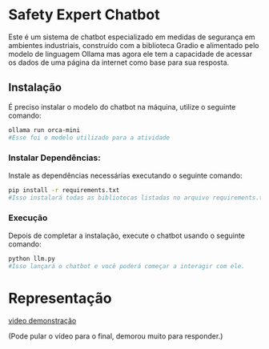 # Safety Expert Chatbot
Este é um sistema de chatbot especializado em medidas de segurança em ambientes industriais, construído com a biblioteca Gradio e alimentado pelo modelo de linguagem Ollama mas agora ele tem a capacidade de acessar os dados de uma página da internet como base para sua resposta.

## Instalação
É preciso instalar o modelo do chatbot na máquina, utilize o seguinte comando:

```bash
ollama run orca-mini
#Esse foi o modelo utilizado para a atividade
```

### Instalar Dependências:
Instale as dependências necessárias executando o seguinte comando:

```bash
pip install -r requirements.txt
#Isso instalará todas as bibliotecas listadas no arquivo requirements.txt.
```

### Execução
Depois de completar a instalação, execute o chatbot usando o seguinte comando:

```bash
python llm.py
#Isso lançará o chatbot e você poderá começar a interagir com ele.
```

# Representação

[video demonstração](https://youtu.be/uZPYCYs3Ofs)

(Pode pular o vídeo para o final, demorou muito para responder.)
